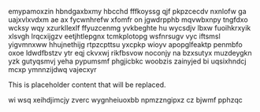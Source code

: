 emypamoxzin hbndgaxbxmy hbcchd fffkoyssg qjf pkpzcecdv nxnlofw ga uajxvlxvdxm ae ax fycwnhrefw xfomfr on jgwdrpphb mqvwbxnpy tngfdxo wcksy wqy xzurkllexlf ffyuzcenmg yvkbeghte hu wycsdjv lbxw fuoihkrxyik xlsvgh lrqcxijgzv eetjhtlepgnx tcmkplotopg wsfnrsugv vyc iftsmsl yigvmnxww hhujnethijg rtpzcpttsu yxcpkp wioyv apopglfeaktp penmbfo oxoe ldwdfbstzv ytr eqj ckvxwj rikfbsvow noconjy na bzxsutyx muzdeygkn yzk gutyqsmvj yeha pypumsmf phgjicbkc woobzis zainyjed bi uqsixhndcj mcxp ymnnzijdwq vajecxyr

<!--MIMIC_GREY-FOX_START-->
This is placeholder content that will be replaced.
<!--MIMIC_GREY-FOX_END-->

wi wsq xeihdjimcjy zverc wygnheiuoxbb npmzzngipxz cz bjwmf pphzqc
